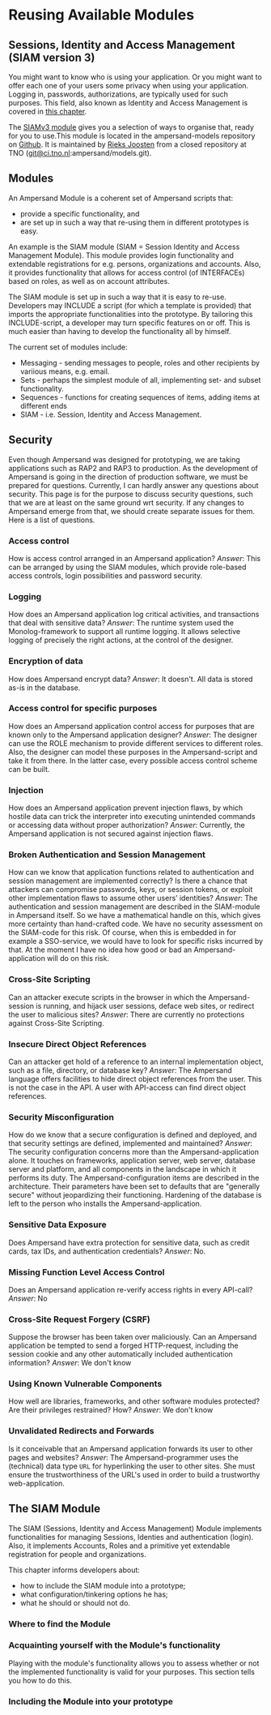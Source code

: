 # Reusing Available Modules

## Sessions, Identity and Access Management \(SIAM version 3\)

You might want to know who is using your application. Or you might want to offer each one of your users some privacy when using your application. Logging in, passwords, authorizations, are typically used for such purposes. This field, also known as Identity and Access Management is covered in [this chapter](#the-siam-module).

The [SIAMv3 module](https://github.com/AmpersandTarski/ampersand-models/tree/master/SIAMv3) gives you a selection of ways to organise that, ready for you to use.This module is located in the ampersand-models repository on [Github](https://github.com/AmpersandTarski). It is maintained by [Rieks Joosten](https://github.com/orgs/AmpersandTarski/people/RieksJ) from a closed repository at TNO \(git@ci.tno.nl:ampersand/models.git\).

## Modules

An Ampersand Module is a coherent set of Ampersand scripts that:

* provide a specific functionality, and 
* are set up in such a way that re-using them in different prototypes is easy.

An example is the SIAM module \(SIAM = Session Identity and Access Management Module\). This module provides login functionality and extendable registrations for e.g. persons, organizations and accounts. Also, it provides functionality that allows for access control \(of INTERFACEs\) based on roles, as well as on account attributes.

The SIAM module is set up in such a way that it is easy to re-use. Developers may INCLUDE a script \(for which a template is provided\) that imports the appropriate functionalities into the prototype. By tailoring this INCLUDE-script, a developer may turn specific features on or off. This is much easier than having to develop the functionality all by himself.

The current set of modules include:

* Messaging - sending messages to people, roles and other recipients by variious means, e.g. email.
* Sets - perhaps the simplest module of all, implementing set- and subset functionality.
* Sequences - functions for creating sequences of items, adding items at different ends
* SIAM - i.e. Session, Identity and Access Management.

## Security

Even though Ampersand was designed for prototyping, we are taking applications such as RAP2 and RAP3 to production. As the development of Ampersand is going in the direction of production software, we must be prepared for questions. Currently, I can hardly answer any questions about security. This page is for the purpose to discuss security questions, such that we are at least on the same ground wrt security. If any changes to Ampersand emerge from that, we should create separate issues for them. Here is a list of questions.

### Access control

How is access control arranged in an Ampersand application? _Answer_: This can be arranged by using the SIAM modules, which provide role-based access controls, login possibilities and password security.

### Logging

How does an Ampersand application log critical activities, and transactions that deal with sensitive data? _Answer_: The runtime system used the Monolog-framework to support all runtime logging. It allows selective logging of precisely the right actions, at the control of the designer.

### Encryption of data

How does Ampersand encrypt data? _Answer_: It doesn't. All data is stored as-is in the database.

### Access control for specific purposes

How does an Ampersand application control access for purposes that are known only to the Ampersand application designer? _Answer_: The designer can use the ROLE mechanism to provide different services to different roles. Also, the designer can model these purposes in the Ampersand-script and take it from there. In the latter case, every possible access control scheme can be built.

### Injection

How does an Ampersand application prevent injection flaws, by which hostile data can trick the interpreter into executing unintended commands or accessing data without proper authorization? _Answer_: Currently, the Ampersand application is not secured against injection flaws.

### Broken Authentication and Session Management

How can we know that application functions related to authentication and session management are implemented correctly? Is there a chance that attackers can compromise passwords, keys, or session tokens, or exploit other implementation flaws to assume other users’ identities? _Answer_: The authentication and session management are described in the SIAM-module in Ampersand itself. So we have a mathematical handle on this, which gives more certainty than hand-crafted code. We have no security assessment on the SIAM-code for this risk. Of course, when this is embedded in for example a SSO-service, we would have to look for specific risks incurred by that. At the moment I have no idea how good or bad an Ampersand-application will do on this risk.

### Cross-Site Scripting

Can an attacker execute scripts in the browser in which the Ampersand-session is running, and hijack user sessions, deface web sites, or redirect the user to malicious sites? _Answer_: There are currently no protections against Cross-Site Scripting.

### Insecure Direct Object References

Can an attacker get hold of a reference to an internal implementation object, such as a file, directory, or database key? _Answer_: The Ampersand language offers facilities to hide direct object references from the user. This is not the case in the API. A user with API-access can find direct object references.

### Security Misconfiguration

How do we know that a secure configuration is defined and deployed, and that security settings are defined, implemented and maintained? _Answer_: The security configuration concerns more than the Ampersand-application alone. It touches on frameworks, application server, web server, database server and platform, and all components in the landscape in which it performs its duty. The Ampersand-configuration items are described in the architecture. Their parameters have been set to defaults that are "generally secure" without jeopardizing their functioning. Hardening of the database is left to the person who installs the Ampersand-application.

### Sensitive Data Exposure

Does Ampersand have extra protection for sensitive data, such as credit cards, tax IDs, and authentication credentials? _Answer_: No.

### Missing Function Level Access Control

Does an Ampersand application re-verify access rights in every API-call? _Answer_: No

### Cross-Site Request Forgery \(CSRF\)

Suppose the browser has been taken over maliciously. Can an Ampersand application be tempted to send a forged HTTP-request, including the session cookie and any other automatically included authentication information? _Answer_: We don't know

### Using Known Vulnerable Components

How well are libraries, frameworks, and other software modules protected? Are their privileges restrained? How? _Answer_: We don't know

### Unvalidated Redirects and Forwards

Is it conceivable that an Ampersand application forwards its user to other pages and websites? _Answer_: The Ampersand-programmer uses the \(technical\) data type `URL` for hyperlinking the user to other sites. She must ensure the trustworthiness of the URL's used in order to build a trustworthy web-application.

## The SIAM Module

The SIAM (Sessions, Identity and Access Management) Module implements functionalities for managing Sessions, Identies and authentication \(login\). Also, it implements Accounts, Roles and a primitive yet extendable registration for people and organizations.

This chapter informs developers about:

* how to include the SIAM module into a prototype;
* what configuration/tinkering options he has;
* what he should or should not do.

### Where to find the Module

### Acquainting yourself with the  Module's functionality

Playing with the module's functionality allows you to assess whether or not the implemented functionality is valid for your purposes. This section tells you how to do this.

### Including the Module into your prototype

